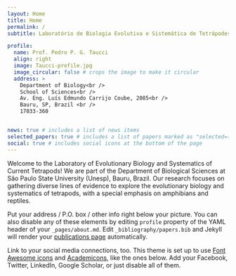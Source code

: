 ```yaml
---
layout: Home
title: Home
permalink: /
subtitle: Laboratório de Biologia Evolutiva e Sistemática de Tetrápodes Atuais

profile:
  name: Prof. Pedro P. G. Taucci
  align: right
  image: Taucci-profile.jpg
  image_circular: false # crops the image to make it circular
  address: >
    Department of Biology<br />
    School of Sciences<br />
    Av. Eng. Luís Edmundo Carrijo Coube, 2085<br />
    Bauru, SP, Brazil <br />
    17033-360


news: true # includes a list of news items
selected_papers: true # includes a list of papers marked as "selected={true}"
social: true # includes social icons at the bottom of the page
---
```


Welcome to the Laboratory of Evolutionary Biology and Systematics of Current Tetrapods! We are part of the Department of Biological Sciences at São Paulo State University (Unesp), Bauru, Brazil. Our research focuses on gathering diverse lines of evidence to explore the evolutionary biology and systematics of tetrapods, with a special emphasis on amphibians and reptiles.

Put your address / P.O. box / other info right below your picture. You can also disable any of these elements by editing `profile` property of the YAML header of your `_pages/about.md`. Edit `_bibliography/papers.bib` and Jekyll will render your [publications page](/al-folio/publications/) automatically.

Link to your social media connections, too. This theme is set up to use [Font Awesome icons](https://fontawesome.com/) and [Academicons](https://jpswalsh.github.io/academicons/), like the ones below. Add your Facebook, Twitter, LinkedIn, Google Scholar, or just disable all of them.
